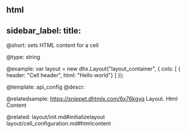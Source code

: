 html
---
sidebar_label: 
title: 
---          

@short: 
sets HTML content for a cell




@type: string

@example: 
var layout = new dhx.Layout("layout_container", {
    cols: [
      { header: "Cell header", html: "Hello world"}
    ]
});


@template:	api_config
@descr: 

@relatedsample: https://snippet.dhtmlx.com/6x76kgyq	Layout. Html Content

@related: layout/init.md#initializelayout
layout/cell_configuration.md#htmlcontent
